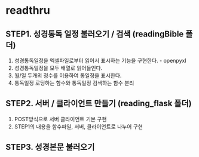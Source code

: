 # readthru

## STEP1. 성경통독 일정 불러오기 / 검색 (readingBible 폴더)
1. 성경통독일정을 엑셀파일로부터 읽어서 표시하는 기능을 구현한다. - openpyxl
2. 성경통독일정을 모두 배열로 읽어들인다.
3. 월/일 두개의 정수를 이용하여 통일정을 표시한다.
4. 통독일정 로딩하는 함수와 통독일정 검색하는 함수 분리

## STEP2. 서버 / 클라이언트 만들기 (reading_flask 폴더)
1. POST방식으로 서버 클라이언트 기본 구현
2. STEP1의 내용을 함수파일, 서버, 클라이언트로 나누어 구현

## STEP3. 성경본문 불러오기
